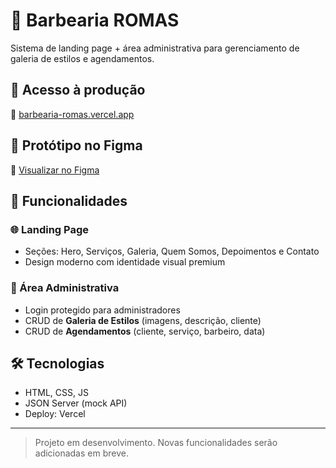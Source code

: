 # 💈 Barbearia ROMAS

Sistema de landing page + área administrativa para gerenciamento de galeria de estilos e agendamentos.

## 🚀 Acesso à produção

🔗 [barbearia-romas.vercel.app](https://barbearia-romas.vercel.app/)

## 🎨 Protótipo no Figma

🔗 [Visualizar no Figma](https://www.figma.com/design/y2kRUAvkGo18AS7Ni7oMiR/Barbearia?node-id=0-1&t=Nn3EAWp13rkXZ2Wh-1)

## 📂 Funcionalidades

### 🌐 Landing Page
- Seções: Hero, Serviços, Galeria, Quem Somos, Depoimentos e Contato
- Design moderno com identidade visual premium

### 🔐 Área Administrativa
- Login protegido para administradores
- CRUD de **Galeria de Estilos** (imagens, descrição, cliente)
- CRUD de **Agendamentos** (cliente, serviço, barbeiro, data)

## 🛠️ Tecnologias
- HTML, CSS, JS
- JSON Server (mock API)
- Deploy: Vercel

---

> Projeto em desenvolvimento. Novas funcionalidades serão adicionadas em breve.
